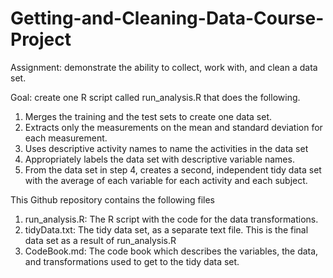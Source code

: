 # Getting-and-Cleaning-Data-Course-Project
Assignment: demonstrate the ability to collect, work with, and clean a data set.

Goal: create one R script called run_analysis.R that does the following. 
  1. Merges the training and the test sets to create one data set.
  2. Extracts only the measurements on the mean and standard deviation for each measurement. 
  3. Uses descriptive activity names to name the activities in the data set
  4. Appropriately labels the data set with descriptive variable names. 
  5. From the data set in step 4, creates a second, independent tidy data set with the average of each variable for each activity and each subject.

This Github repository contains the following files
  1. run_analysis.R: The R script with the code for the data transformations.
  2. tidyData.txt: The tidy data set, as a separate text file. This is the final data set as a result of run_analysis.R
  3. CodeBook.md: The code book which describes the variables, the data, and transformations used to get to the tidy data set. 




